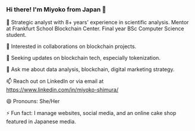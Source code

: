 ### Hi there! I'm Miyoko from Japan 👋

🔭 Strategic analyst with 8+ years' experience in scientific analysis. Mentor at Frankfurt School Blockchain Center. Final year BSc Computer Science student.

👯 Interested in collaborations on blockchain projects. 

🤔 Seeking updates on blockchain tech, especially tokenization.

💬 Ask me about data analysis, blockchain, digital marketing strategy.

📫 Reach out on LinkedIn or via email at https://www.linkedin.com/in/miyoko-shimura/

😄 Pronouns: She/Her

⚡ Fun fact: I manage websites, social media, and an online cake shop featured in Japanese media.
